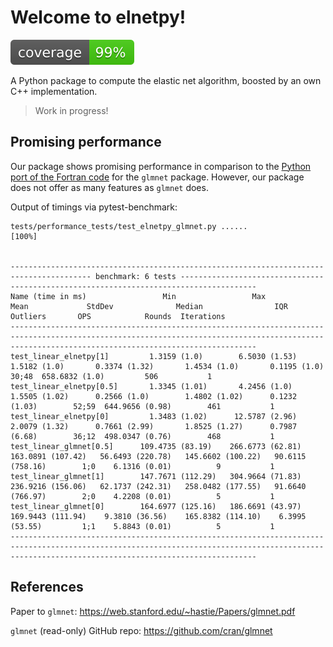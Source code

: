 # Welcome to elnetpy!

![Cov](https://github.com/PabloRMira/elnetpy/blob/master/img/coverage.svg)

A Python package to compute the elastic net algorithm, boosted by an own C++ implementation.

> Work in progress!

## Promising performance

Our package shows promising performance in comparison to the [Python port of the Fortran code](https://github.com/civisanalytics/python-glmnet/tree/master/glmnet) for the `glmnet` package. However, our package does not offer as many features as `glmnet` does.

Output of timings via pytest-benchmark:

```
tests/performance_tests/test_elnetpy_glmnet.py ......                    [100%]


---------------------------------------------------------------------------------------- benchmark: 6 tests ---------------------------------------------------------------------------------------
Name (time in ms)                 Min                 Max                Mean             StdDev              Median                IQR            Outliers       OPS            Rounds  Iterations
---------------------------------------------------------------------------------------------------------------------------------------------------------------------------------------------------
test_linear_elnetpy[1]         1.3159 (1.0)        6.5030 (1.53)       1.5182 (1.0)       0.3374 (1.32)       1.4534 (1.0)       0.1195 (1.0)         30;48  658.6832 (1.0)         506           1
test_linear_elnetpy[0.5]       1.3345 (1.01)       4.2456 (1.0)        1.5505 (1.02)      0.2566 (1.0)        1.4802 (1.02)      0.1232 (1.03)        52;59  644.9656 (0.98)        461           1
test_linear_elnetpy[0]         1.3483 (1.02)      12.5787 (2.96)       2.0079 (1.32)      0.7661 (2.99)       1.8525 (1.27)      0.7987 (6.68)        36;12  498.0347 (0.76)        468           1
test_linear_glmnet[0.5]      109.4735 (83.19)    266.6773 (62.81)    163.0891 (107.42)   56.6493 (220.78)   145.6602 (100.22)   90.6115 (758.16)        1;0    6.1316 (0.01)          9           1
test_linear_glmnet[1]        147.7671 (112.29)   304.9664 (71.83)    236.9216 (156.06)   62.1737 (242.31)   258.0482 (177.55)   91.6640 (766.97)        2;0    4.2208 (0.01)          5           1
test_linear_glmnet[0]        164.6977 (125.16)   186.6691 (43.97)    169.9443 (111.94)    9.3810 (36.56)    165.8382 (114.10)    6.3995 (53.55)         1;1    5.8843 (0.01)          5           1
---------------------------------------------------------------------------------------------------------------------------------------------------------------------------------------------------
```

## References

Paper to `glmnet`: https://web.stanford.edu/~hastie/Papers/glmnet.pdf

`glmnet` (read-only) GitHub repo: https://github.com/cran/glmnet
